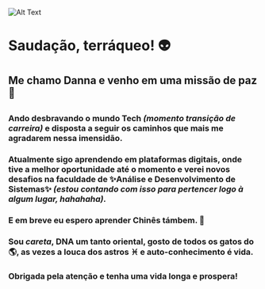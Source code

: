 ![Alt Text](https://media.giphy.com/media/KfBbmcllklLRdwO0Ep/giphy.gif)
# Saudação, terráqueo! :alien: <h3>
## Me chamo Danna e venho em uma missão de paz :vulcan_salute: <h2>  
### Ando desbravando o mundo **Tech** *(momento transição de carreira)* e disposta a seguir os caminhos que mais me agradarem nessa imensidão.<h3>
### Atualmente sigo aprendendo em plataformas digitais, onde tive a melhor oportunidade até o momento e verei novos desafios na faculdade de ✨Análise e Desenvolvimento de Sistemas✨ *(estou contando com isso para pertencer logo à algum lugar, hahahaha).*
### E em breve eu espero aprender Chinês támbem. 🐉 <h3>
### Sou *careta*, DNA um tanto oriental, gosto de todos os gatos do 🌎, as vezes a louca dos astros ♓ e auto-conhecimento é vida. <h3>  

  ### Obrigada pela atenção e tenha uma vida longa e prospera! <h3>
